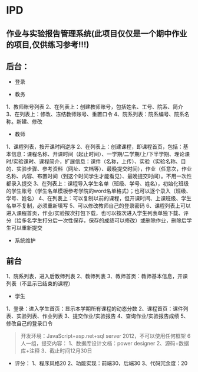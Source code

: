 # IPD
## 作业与实验报告管理系统(此项目仅仅是一个期中作业的项目,仅供练习参考!!!)

## 后台：

- 登录

- 教务

1、教师账号列表
2、在列表上：创建教师账号，包括姓名、工号、院系、简介
3、在列表上：修改、冻结教师账号、重置口令
4、院系列表：院系编号、院系名称。新建、修改

- 教师

1、课程列表，按开课时间逆序
2、在列表上：创建课程，即课程首页，包括：基本信息：课程名称、开课时间（起止时间）、一学期/二学期/上/下半学期、理论课时/实验课时、课程简介，扩展信息：课件（名称，上传）、实验（实验名称、目的、实验步骤、参考资料（网址、文档等）、最晚提交时间），作业（任意次，作业名称、内容、布置时间（到这个时间学生才能看见）、最晚提交时间）。不用一次性都录入提交
3、在列表上：课程导入学生名单（班级、学号、姓名），初始化班级的学生账号（学生名单模板参考学院的word名单格式）；也可以逐个录入（班级、学号、姓名）
4、在列表上：可以复制以前的课程，但开课时间、上课班级、学生名单不复制，必须重新填写
5、可以修改教师自己的登录密码
6、课程列表上可以进入课程首页，作业/实验按次打包下载，也可以按次进入学生列表单独下载、评分（给多名学生打分后一次性保存，保存的成绩可以修改）或删除作业，删除后学生可以重新提交

- 系统维护

## 前台

1、院系列表，进入后教师列表
2、教师列表
3、教师首页：教师基本信息，开课列表（不显示已结束的课程）

-  学生

1、登录：进入学生首页：显示本学期所有课程的动态分数
2、课程首页：课件列表、实验列表、作业列表
3、提交作业/实验报告
4、查询作业/实验报告成绩
5、修改自己的登录口令


> 开发环境：JavaScript+asp.net+sql server 2012，不可以使用任何框架
6人一组，提交内容：
1、数据库设计文档：power designer
2、源码+数据库+注释
3、截止时间12月30日
- 评分：
1、程序风格20
2、功能实现：前端30，后端30
3、代码冗余度：20
